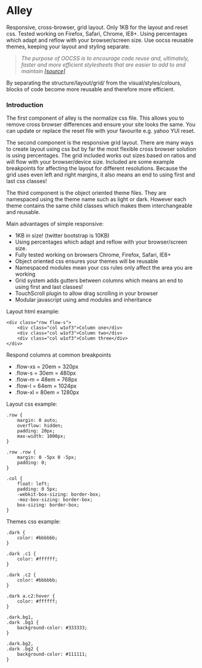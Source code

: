 # Alley

Responsive, cross-browser, grid layout. Only 1KB for the layout and reset css. Tested working on Firefox, Safari, Chrome, IE8+. Using percentages which adapt and reflow with your browser/screen size. Use oocss reusable themes, keeping your layout and styling separate.

 > *The purpose of OOCSS is to encourage code reuse and, ultimately, faster and more efficient stylesheets that are easier to add to and maintain*
 [*[source]*](http://coding.smashingmagazine.com/2011/12/12/an-introduction-to-object-oriented-css-oocss/)

By separating the structure/layout/grid/ from the visual/styles/colours, blocks of code become more reusable and therefore more efficient.

### Introduction

The first component of alley is the normalize css file. This allows you to remove cross browser differences and ensure your site looks the same. You can update or replace the reset file with your favourite e.g. yahoo YUI reset.

The second component is the responsive grid layout. There are many ways to create layout using css but by far the most flexible cross browser solution is using percentages. The grid included works out sizes based on ratios and will flow with your browser/device size. Included are some example breakpoints for affecting the layout for different resolutions. Because the grid uses even left and right margins, it also means an end to using first and last css classes!

The third component is the object oriented theme files. They are namespaced using the theme name such as light or dark. However each theme contains the same child classes which makes them interchangeable and reusable.

Main advantages of simple responsive:

 * 1KB in size! (twitter bootstrap is 10KB)
 * Using percentages which adapt and reflow with your browser/screen size.
 * Fully tested working on browsers Chrome, Firefox, Safari, IE8+
 * Object oriented css ensures your themes will be reusable
 * Namespaced modules mean your css rules only affect the area you are working
 * Grid system adds gutters between columns which means an end to using first and last classes!
 * TouchScroll plugin to allow drag scrolling in your browser
 * Modular javascript using amd modules and inheritance

Layout html example:

    <div class="row flow-s">
        <div class="col w1of3">Column one</div>
        <div class="col w1of3">Column two</div>
        <div class="col w1of3">Column three</div>
    </div>

Respond columns at common breakpoints

 * .flow-xs = 20em = 320px
 * .flow-s = 30em = 480px
 * .flow-m = 48em = 768px
 * .flow-l = 64em = 1024px
 * .flow-xl = 80em = 1280px

Layout css example:

    .row {
        margin: 0 auto;
        overflow: hidden;
        padding: 20px;
        max-width: 1000px;
    }

    .row .row {
        margin: 0 -5px 0 -5px;
        padding: 0;
    }

    .col {
        float: left;
        padding: 0 5px;
        -webkit-box-sizing: border-box;
        -moz-box-sizing: border-box;
        box-sizing: border-box;
    }

Themes css example:

    .dark {
        color: #bbbbbb;
    }
    
    .dark .c1 {
        color: #ffffff;
    }
    
    .dark .c2 {
        color: #bbbbbb;
    }
    
    .dark a.c2:hover {
        color: #ffffff;
    }
    
    .dark.bg1,
    .dark .bg1 {
        background-color: #333333;
    }
    
    .dark.bg2,
    .dark .bg2 {
        background-color: #111111;
    }